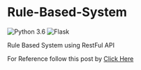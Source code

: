 # Rule-Based-System
![Python 3.6](https://img.shields.io/badge/Python-3.6-brightgreen.svg) ![Flask](https://img.shields.io/badge/FlaskRestFul-0.3.8-yellowgreen)

Rule Based System using RestFul API

For Reference follow this post by <a href='https://medium.com/free-code-camp/structuring-a-flask-restplus-web-service-for-production-builds-c2ec676de563'>Click Here</a>
